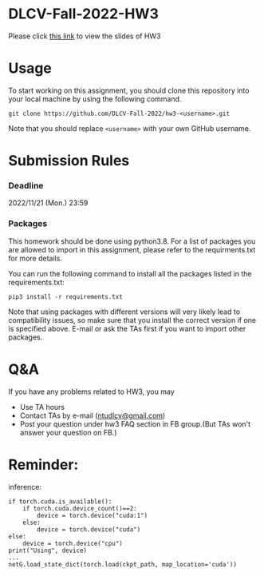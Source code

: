 # DLCV-Fall-2022-HW3

Please click [this link](https://docs.google.com/presentation/d/1tza5rtruvOkoComWRS79Yb7IgM_R0pGLyrI4m8Jk5Xg/edit#slide=id.g10278b72a69_0_448) to view the slides of HW3

# Usage

To start working on this assignment, you should clone this repository into your local machine by using the following command.
    
    git clone https://github.com/DLCV-Fall-2022/hw3-<username>.git


Note that you should replace `<username>` with your own GitHub username.

# Submission Rules
### Deadline
2022/11/21 (Mon.) 23:59

### Packages
This homework should be done using python3.8. For a list of packages you are allowed to import in this assignment, please refer to the requirments.txt for more details.

You can run the following command to install all the packages listed in the requirements.txt:

    pip3 install -r requirements.txt

Note that using packages with different versions will very likely lead to compatibility issues, so make sure that you install the correct version if one is specified above. E-mail or ask the TAs first if you want to import other packages.

# Q&A
If you have any problems related to HW3, you may
- Use TA hours
- Contact TAs by e-mail ([ntudlcv@gmail.com](mailto:ntudlcv@gmail.com))
- Post your question under hw3 FAQ section in FB group.(But TAs won't answer your question on FB.)

# Reminder:
inference:

    if torch.cuda.is_available():
        if torch.cuda.device_count()==2:
            device = torch.device("cuda:1")
        else:
            device = torch.device("cuda")
    else:
        device = torch.device("cpu")
    print("Using", device)
    ...
    netG.load_state_dict(torch.load(ckpt_path, map_location='cuda'))

